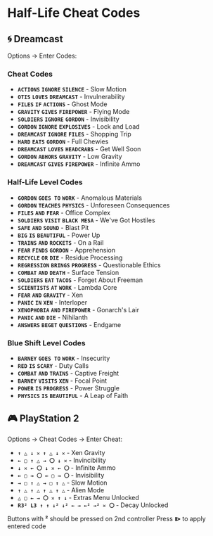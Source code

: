 # Half-Life Cheat Codes

## 🌀 Dreamcast

Options -> Enter Codes:

### Cheat Codes

- **`ACTIONS`** **`IGNORE`** **`SILENCE`** - Slow Motion
- **`OTIS`** **`LOVES`** **`DREAMCAST`** - Invulnerability
- **`FILES`** **`IF`** **`ACTIONS`** - Ghost Mode
- **`GRAVITY`** **`GIVES`** **`FIREPOWER`** - Flying Mode
- **`SOLDIERS`** **`IGNORE`** **`GORDON`** - Invisibility
- **`GORDON`** **`IGNORE`** **`EXPLOSIVES`** - Lock and Load
- **`DREAMCAST`** **`IGNORE`** **`FILES`** - Shopping Trip
- **`HARD`** **`EATS`** **`GORDON`** - Full Chewies
- **`DREAMCAST`** **`LOVES`** **`HEADCRABS`** - Get Well Soon
- **`GORDON`** **`ABHORS`** **`GRAVITY`** - Low Gravity
- **`DREAMCAST`** **`GIVES`** **`FIREPOWER`** - Infinite Ammo

### Half-Life Level Codes

- **`GORDON`** **`GOES TO`** **`WORK`** - Anomalous Materials
- **`GORDON`** **`TEACHES`** **`PHYSICS`** - Unforeseen Consequences
- **`FILES`** **`AND`** **`FEAR`** - Office Complex
- **`SOLDIERS`** **`VISIT`** **`BLACK MESA`** - We've Got Hostiles
- **`SAFE`** **`AND`** **`SOUND`** - Blast Pit
- **`BIG`** **`IS`** **`BEAUTIFUL`** - Power Up
- **`TRAINS`** **`AND`** **`ROCKETS`** - On a Rail
- **`FEAR`** **`FINDS`** **`GORDON`** - Apprehension
- **`RECYCLE`** **`OR`** **`DIE`** - Residue Processing
- **`REGRESSION`** **`BRINGS`** **`PROGRESS`** - Questionable Ethics
- **`COMBAT`** **`AND`** **`DEATH`** - Surface Tension
- **`SOLDIERS`** **`EAT`** **`TACOS`** - Forget About Freeman
- **`SCIENTISTS`** **`AT`** **`WORK`** - Lambda Core
- **`FEAR`** **`AND`** **`GRAVITY`** - Xen
- **`PANIC`** **`IN`** **`XEN`** - Interloper
- **`XENOPHOBIA`** **`AND`** **`FIREPOWER`** - Gonarch's Lair
- **`PANIC`** **`AND`** **`DIE`** - Nihilanth
- **`ANSWERS`** **`BEGET`** **`QUESTIONS`** - Endgame

### Blue Shift Level Codes

- **`BARNEY`** **`GOES TO`** **`WORK`** - Insecurity
- **`RED`** **`IS`** **`SCARY`** - Duty Calls
- **`COMBAT`** **`AND`** **`TRAINS`** - Captive Freight
- **`BARNEY`** **`VISITS`** **`XEN`** - Focal Point
- **`POWER`** **`IS`** **`PROGRESS`** - Power Struggle
- **`PHYSICS`** **`IS`** **`BEAUTIFUL`** - A Leap of Faith

## 🎮 PlayStation 2

Options -> Cheat Codes -> Enter Cheat:

- **`↑ △ ↓ ✕ ↑ △ ↓ ✕`** - Xen Gravity
- **`← ▢ ↑ △ → 〇 ↓ ✕`** - Invincibility
- **`↓ ✕ ← 〇 ↓ ✕ ← 〇`** - Infinite Ammo
- **`← ▢ → 〇 ← ▢ → 〇`** - Invisibility
- **`→ ▢ ↑ △ → ▢ ↑ △`** - Slow Motion
- **`↑ △ ↑ △ ↑ △ ↑ △`** - Alien Mode
- **`△ ▢ ← → 〇 ✕ ↑ ↓`** - Extras Menu Unlocked
- **`R3² L3 ↑ ↑ ↓² ↓² ← → ←² →² ✕ 〇`** - Decay Unlocked

Buttons with **²** should be pressed on 2nd controller
Press **⧐** to apply entered code
